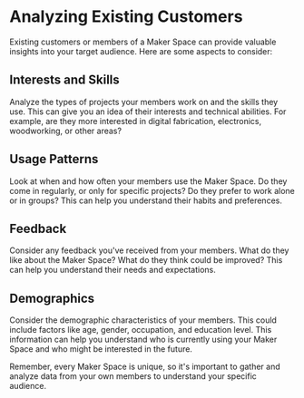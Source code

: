 # Analyzing Existing Customers

Existing customers or members of a Maker Space can provide valuable insights into your target audience. Here are some aspects to consider:

## Interests and Skills
Analyze the types of projects your members work on and the skills they use. This can give you an idea of their interests and technical abilities. For example, are they more interested in digital fabrication, electronics, woodworking, or other areas?

## Usage Patterns
Look at when and how often your members use the Maker Space. Do they come in regularly, or only for specific projects? Do they prefer to work alone or in groups? This can help you understand their habits and preferences.

## Feedback
Consider any feedback you've received from your members. What do they like about the Maker Space? What do they think could be improved? This can help you understand their needs and expectations.

## Demographics
Consider the demographic characteristics of your members. This could include factors like age, gender, occupation, and education level. This information can help you understand who is currently using your Maker Space and who might be interested in the future.

Remember, every Maker Space is unique, so it's important to gather and analyze data from your own members to understand your specific audience.
